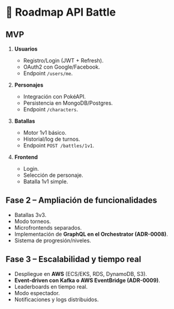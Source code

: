 # 🚀 Roadmap API Battle

## MVP

1. **Usuarios**
   - Registro/Login (JWT + Refresh).
   - OAuth2 con Google/Facebook.
   - Endpoint `/users/me`.

2. **Personajes**
   - Integración con PokéAPI.
   - Persistencia en MongoDB/Postgres.
   - Endpoint `/characters`.

3. **Batallas**
   - Motor 1v1 básico.
   - Historial/log de turnos.
   - Endpoint `POST /battles/1v1`.

4. **Frontend**
   - Login.
   - Selección de personaje.
   - Batalla 1v1 simple.

## Fase 2 – Ampliación de funcionalidades

- Batallas 3v3.
- Modo torneos.
- Microfrontends separados.
- Implementación de **GraphQL en el Orchestrator (ADR-0008)**.
- Sistema de progresión/niveles.

## Fase 3 – Escalabilidad y tiempo real

- Despliegue en **AWS** (ECS/EKS, RDS, DynamoDB, S3).
- **Event-driven con Kafka o AWS EventBridge (ADR-0009)**.
- Leaderboards en tiempo real.
- Modo espectador.
- Notificaciones y logs distribuidos.
